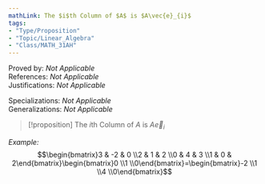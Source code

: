 ```yaml
---
mathLink: The $i$th Column of $A$ is $A\vec{e}_{i}$
tags:
- "Type/Proposition"
- "Topic/Linear_Algebra"
- "Class/MATH_31AH"
---
```

Proved by: <i>Not Applicable</i>  
References: <i>Not Applicable</i>  
Justifications: <i>Not Applicable</i>  

Specializations: <i>Not Applicable</i>  
Generalizations: <i>Not Applicable</i>  

> [!proposition] The $i$th Column of $A$ is $A\vec{e}_{i}$  

*Example:*  
$$\begin{bmatrix}3 & -2 & 0 \\2 & 1 & 2 \\0 & 4 & 3 \\1 & 0 & 2\end{bmatrix}\begin{bmatrix}0 \\1 \\0\end{bmatrix}=\begin{bmatrix}-2 \\1 \\4 \\0\end{bmatrix}$$  

